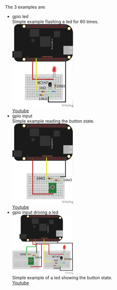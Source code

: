 The 3 examples are:
* gpio led<br>
  Simple example flashing a led for 60 times.<br>
  <img src="gpio_led.png" width="200px"><br>
  <a href="https://youtu.be/2-JK1CCZhIM" target="_blank">Youtube</a>
* gpio input<br>
  Simple example reading the button state.<br>
  <img src="gpio_input.png" width="200px"><br>
  <a href="https://youtu.be/ftYPZDCvYo4" target="_blank">Youtube</a>
* gpio input driving a led<br>
  <img src="gpio_input_led.png" width="200px"><br>
  Simple example of a led showing the button state.<br>
  <a href="https://youtu.be/FbH0a9wsRd4" target="_blank">Youtube</a>
